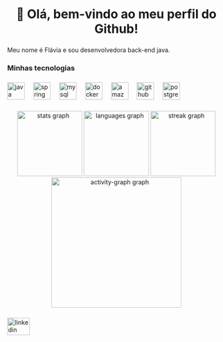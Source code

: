 <h1 align="center">👋 Olá, bem-vindo ao meu perfil do Github!</h1>

###

<p align="left">Meu nome é Flávia e sou desenvolvedora back-end java.</p>

###

<h3 align="left">Minhas tecnologias</h3>

###

<div align="left">
  <img src="https://skillicons.dev/icons?i=java" height="40" alt="java logo"  />
  <img width="12" />
  <img src="https://skillicons.dev/icons?i=spring" height="40" alt="spring logo"  />
  <img width="12" />
  <img src="https://skillicons.dev/icons?i=mysql" height="40" alt="mysql logo"  />
  <img width="12" />
  <img src="https://skillicons.dev/icons?i=docker" height="40" alt="docker logo"  />
  <img width="12" />
  <img src="https://skillicons.dev/icons?i=aws" height="40" alt="amazonwebservices logo"  />
  <img width="12" />
  <img src="https://skillicons.dev/icons?i=github" height="40" alt="github logo"  />
  <img width="12" />
  <img src="https://cdn.jsdelivr.net/gh/devicons/devicon/icons/postgresql/postgresql-original.svg" height="40" alt="postgresql logo"  />
</div>

###

<div align="center">
  <img src="https://github-readme-stats.vercel.app/api?username=FlaviaTorresDev&hide_title=false&hide_rank=false&show_icons=true&include_all_commits=true&count_private=true&disable_animations=false&theme=vision-friendly-dark&locale=en&hide_border=false&order=1&custom_title=Minhas%20estat%C3%ADsticas" height="150" alt="stats graph"  />
  <img src="https://github-readme-stats.vercel.app/api/top-langs?username=FlaviaTorresDev&locale=en&hide_title=false&layout=compact&card_width=320&langs_count=5&theme=vision-friendly-dark&hide_border=false&order=2&custom_title=Minhas%20linguagens" height="150" alt="languages graph"  />
  <img src="https://streak-stats.demolab.com?user=FlaviaTorresDev&locale=en&mode=daily&theme=vision-friendly-dark&hide_border=false&border_radius=5&order=3" height="150" alt="streak graph"  />
  <img src="https://github-readme-activity-graph.vercel.app/graph?username=FlaviaTorresDev&radius=16&theme=elegant&area=true&order=5&hide_border=false" height="300" alt="activity-graph graph"  />
</div>

###

<div align="left">
  <img src="https://raw.githubusercontent.com/maurodesouza/profile-readme-generator/master/src/assets/icons/social/linkedin/default.svg" width="52" height="40" alt="linkedin logo"  />
</div>

###
